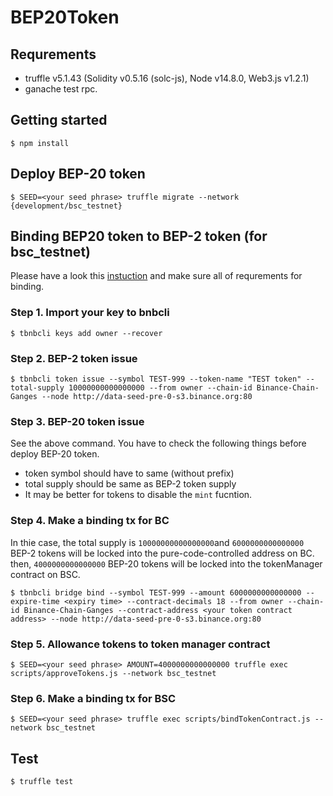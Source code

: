 # BEP20Token

## Requrements
- truffle v5.1.43 (Solidity v0.5.16 (solc-js), Node v14.8.0, Web3.js v1.2.1)
- ganache test rpc.

## Getting started
```
$ npm install 
```

## Deploy BEP-20 token
```
$ SEED=<your seed phrase> truffle migrate --network {development/bsc_testnet}
```
## Binding BEP20 token to BEP-2 token (for bsc_testnet)
Please have a look this [instuction](https://github.com/binance-chain/token-bind-tool#bind-bep2-token-with-bep20-token) and make sure all of requrements for binding.

### Step 1. Import your key to bnbcli
```
$ tbnbcli keys add owner --recover
```
### Step 2. BEP-2 token issue
```
$ tbnbcli token issue --symbol TEST-999 --token-name "TEST token" --total-supply 10000000000000000 --from owner --chain-id Binance-Chain-Ganges --node http://data-seed-pre-0-s3.binance.org:80
```
### Step 3. BEP-20 token issue 
See the above command.
You have to check the following things before deploy BEP-20 token.
- token symbol should have to same (without prefix)
- total supply should be same as BEP-2 token supply
- It may be better for tokens to disable the `mint` fucntion.

### Step 4. Make a binding tx for BC 
In thie case, the total supply is `10000000000000000`and `6000000000000000` BEP-2 tokens will be locked into the pure-code-controlled address on BC. then, `4000000000000000` BEP-20 tokens will be locked into the tokenManager contract on BSC.
```
$ tbnbcli bridge bind --symbol TEST-999 --amount 6000000000000000 --expire-time <expiry time> --contract-decimals 18 --from owner --chain-id Binance-Chain-Ganges --contract-address <your token contract address> --node http://data-seed-pre-0-s3.binance.org:80
```
### Step 5. Allowance tokens to token manager contract
```
$ SEED=<your seed phrase> AMOUNT=4000000000000000 truffle exec scripts/approveTokens.js --network bsc_testnet
```
### Step 6. Make a binding tx for BSC
```
$ SEED=<your seed phrase> truffle exec scripts/bindTokenContract.js --network bsc_testnet
```

## Test
```
$ truffle test
```
